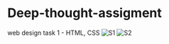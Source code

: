 # Deep-thought-assigment
web design task 1 - HTML, CSS
![S1](https://user-images.githubusercontent.com/56557700/204252363-8e888cda-af61-4789-9c06-9d5e72e55c7d.png)
![S2](https://user-images.githubusercontent.com/56557700/204252348-9495d6cd-9f46-4e67-9273-b16cfdc08bb0.png)

